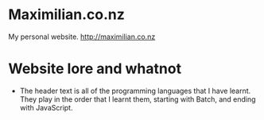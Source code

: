 # Maximilian.co.nz

My personal website.
http://maximilian.co.nz


# Website lore and whatnot
- The header text is all of the programming languages that I have learnt. They play in the order that I learnt them, starting with Batch, and ending with JavaScript.